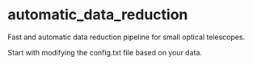 # automatic_data_reduction
Fast and automatic data reduction pipeline for small optical telescopes.

Start with modifying the config.txt file based on your data.
